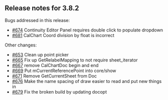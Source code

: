 ## Release notes for 3.8.2

Bugs addressed in this release:

* [#674](../../issues/674) Continuity Editor Panel requires double click to populate dropdown
* [#681](../../issues/681) CalChart Coord division by float is incorrect

Other changes:

* [#653](../../issues/653) Clean up point picker
* [#665](../../issues/665) Fix up GetRelabelMapping to not require sheet_iterator
* [#667](../../issues/667) remove CalChartDoc begin and end
* [#669](../../issues/669) Put mCurrentReferencePoint into core/show
* [#671](../../issues/671) Remove GetCurrentSheet from Doc
* [#676](../../issues/676) Make the name spacing of draw easier to read and put new things in
* [#679](../../issues/679) Fix the broken build by updating docopt

